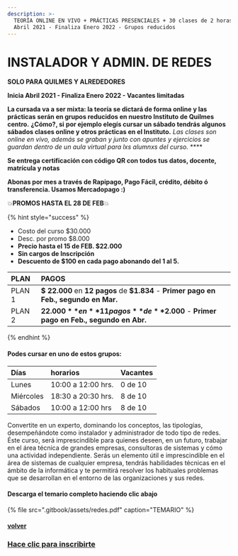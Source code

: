 ```yaml
---
description: >-
  TEORÍA ONLINE EN VIVO + PRÁCTICAS PRESENCIALES + 30 clases de 2 horas. Inicia
  Abril 2021 - Finaliza Enero 2022 - Grupos reducidos
---
```


# INSTALADOR Y ADMIN. DE REDES

**SOLO PARA QUILMES Y ALREDEDORES**

**Inicia Abril 2021 - Finaliza Enero 2022 - Vacantes limitadas**

**La cursada va a ser mixta: la teoría se dictará de forma online y las prácticas serán en grupos reducidos  en nuestro Instituto de Quilmes centro.**  **¿Cómo?, si** **por ejemplo elegís cursar un sábado tendrás algunos sábados clases online y otros prácticas en el Instituto.** _Las clases son online en vivo, además se graban y  junto con apuntes y ejercicios se guardan dentro de un aula virtual para lxs alumnxs del curso._ ****

**Se entrega certificación con código QR con todos tus datos, docente, matrícula y notas**

**Abonas por mes a través de Rapipago, Pago Fácil, crédito, débito ó transferencia. Usamos Mercadopago :\)** 

💥**PROMOS HASTA EL 28 DE FEB**💥 

{% hint style="success" %}
* Costo del curso $30.000
* Desc. por promo $8.000
* **Precio hasta el 15 de FEB. $22.000**
* **Sin cargos de Inscripción**
* **Descuento de $100 en cada pago abonando del 1 al 5.** 

| PLAN | PAGOS |
| :--- | :--- |
| PLAN 1 | **$ 22.000** en **12 pagos** de **$1.834** - **Primer pago en Feb., segundo en Mar.** |
| PLAN 2 | **$22.000** en **11 pagos** de **$2.000** - **Primer pago en Feb., segundo en Abr.** |
{% endhint %}

#### Podes cursar en uno de estos grupos:

| Días | horarios | Vacantes |
| :--- | :--- | :--- |
| Lunes | 10:00 a 12:00 hrs. | 0 de 10 |
| Miércoles | 18:30 a 20:30 hrs. | 8 de 10 |
| Sábados | 10:00 a 12:00 hrs | 8 de 10 |

Convertite en un experto, dominando los conceptos, las tipologías, desempeñándote como instalador y administrador de todo tipo de redes. Éste curso, será imprescindible para quienes deseen, en un futuro, trabajar en el área técnica de grandes empresas, consultoras de sistemas y cómo una actividad independiente. Serás un elemento útil e imprescindible en el área de sistemas de cualquier empresa, tendrás habilidades técnicas en el ámbito de la informática y te permitirá resolver los habituales problemas que se desarrollan en el entorno de las organizaciones y sus redes.

#### Descarga el temario completo haciendo clic abajo

{% file src=".gitbook/assets/redes.pdf" caption="TEMARIO" %}

#### [volver](./)

### [Hace clic para inscribirte](http://wa.me/5491164622877?text=Me%20interesa%20el%20curso%20de%20Inst.%20Adm.%20de%20Redes)

